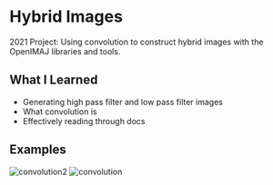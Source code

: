 # Hybrid Images
2021 Project: Using convolution to construct hybrid images with the OpenIMAJ libraries and tools.

## What I Learned
* Generating high pass filter and low pass filter images
* What convolution is
* Effectively reading through docs

## Examples
![convolution2](https://user-images.githubusercontent.com/81168517/178558640-f38fcfd8-0d80-4a51-9f27-9f4143678b13.PNG)
![convolution](https://user-images.githubusercontent.com/81168517/178558648-6d235377-fabc-4746-a169-ac342956b850.PNG)
